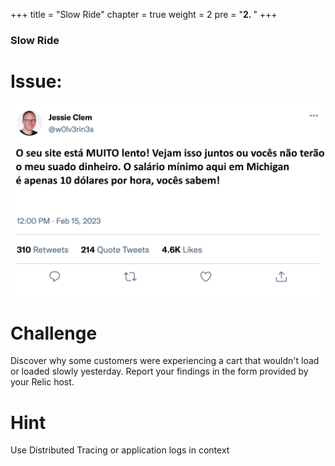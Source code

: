 +++
title = "Slow Ride"
chapter = true
weight = 2
pre = "<b>2. </b>"
+++

### Slow Ride

# Issue:

![Slow Ride Tweet](/images/clem.png)

# Challenge

Discover why some customers were experiencing a cart that wouldn't load or loaded slowly yesterday.
Report your findings in the form provided by your Relic host.

# Hint

Use Distributed Tracing or application logs in context
